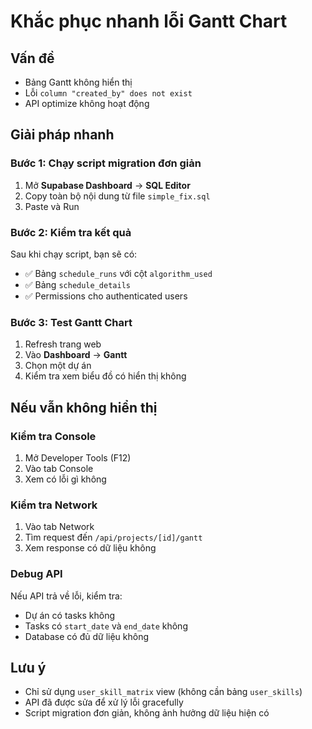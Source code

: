 # Khắc phục nhanh lỗi Gantt Chart

## Vấn đề
- Bảng Gantt không hiển thị
- Lỗi `column "created_by" does not exist`
- API optimize không hoạt động

## Giải pháp nhanh

### Bước 1: Chạy script migration đơn giản

1. Mở **Supabase Dashboard** → **SQL Editor**
2. Copy toàn bộ nội dung từ file `simple_fix.sql`
3. Paste và Run

### Bước 2: Kiểm tra kết quả

Sau khi chạy script, bạn sẽ có:
- ✅ Bảng `schedule_runs` với cột `algorithm_used`
- ✅ Bảng `schedule_details` 
- ✅ Permissions cho authenticated users

### Bước 3: Test Gantt Chart

1. Refresh trang web
2. Vào **Dashboard** → **Gantt**
3. Chọn một dự án
4. Kiểm tra xem biểu đồ có hiển thị không

## Nếu vẫn không hiển thị

### Kiểm tra Console
1. Mở Developer Tools (F12)
2. Vào tab Console
3. Xem có lỗi gì không

### Kiểm tra Network
1. Vào tab Network
2. Tìm request đến `/api/projects/[id]/gantt`
3. Xem response có dữ liệu không

### Debug API
Nếu API trả về lỗi, kiểm tra:
- Dự án có tasks không
- Tasks có `start_date` và `end_date` không
- Database có đủ dữ liệu không

## Lưu ý
- Chỉ sử dụng `user_skill_matrix` view (không cần bảng `user_skills`)
- API đã được sửa để xử lý lỗi gracefully
- Script migration đơn giản, không ảnh hưởng dữ liệu hiện có

